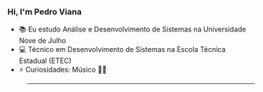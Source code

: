### Hi, I'm Pedro Viana


- 📚 Eu estudo Análise e Desenvolvimento de Sistemas na Universidade Nove de Julho
- 💻 Técnico em Desenvolvimento de Sistemas na Escola Técnica Estadual (ETEC)  
- ⚡ Curiosidades: Músico 🎻🎹

> --------------------------------------------------------------------------------------------------- 

